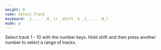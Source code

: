 ```yaml
---
weight: 0
name: Select Track
keyboard: _1_ ... _0_ (+ _shift_ & _1_ ... _0_)
mode: y
---
```

Select track 1 - 10 with the number keys. Hold shift and then press another number to select a range of tracks.